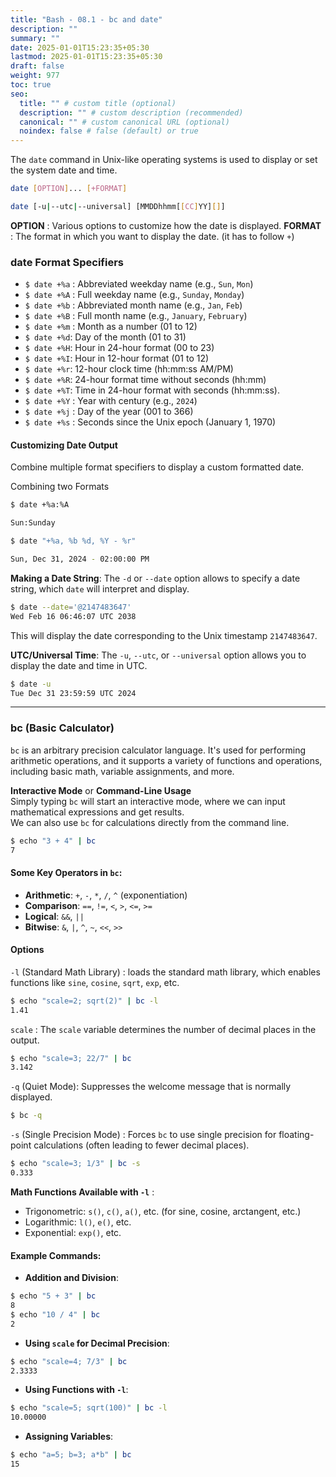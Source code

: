 ```yaml
---
title: "Bash - 08.1 - bc and date"
description: ""
summary: ""
date: 2025-01-01T15:23:35+05:30
lastmod: 2025-01-01T15:23:35+05:30
draft: false
weight: 977
toc: true
seo:
  title: "" # custom title (optional)
  description: "" # custom description (recommended)
  canonical: "" # custom canonical URL (optional)
  noindex: false # false (default) or true
---
```




The `date` command in Unix-like operating systems is used to display or set the system date and time. 
```bash {frame="none"}
date [OPTION]... [+FORMAT]

date [-u|--utc|--universal] [MMDDhhmm[[CC]YY][]]
```

**OPTION** : Various options to customize how the date is displayed.
**FORMAT** : The format in which you want to display the date. (it has to follow `+`)


### date Format Specifiers

* `$ date +%a` : Abbreviated weekday name (e.g., `Sun`, `Mon`)
* `$ date +%A` : Full weekday name (e.g., `Sunday`, `Monday`)
* `$ date +%b` : Abbreviated month name (e.g., `Jan`, `Feb`)
* `$ date +%B` : Full month name (e.g., `January`, `February`)
* `$ date +%m` : Month as a number (01 to 12)
* `$ date +%d`: Day of the month (01 to 31)
* `$ date +%H`: Hour in 24-hour format (00 to 23)
* `$ date +%I`: Hour in 12-hour format (01 to 12)
* `$ date +%r`: 12-hour clock time (hh:mm:ss AM/PM)
* `$ date +%R`: 24-hour format time without seconds (hh:mm)
* `$ date +%T`: Time in 24-hour format with seconds (hh:mm:ss).
* `$ date +%Y` : Year with century (e.g., `2024`)
* `$ date +%j` : Day of the year (001 to 366)
* `$ date +%s` : Seconds since the Unix epoch (January 1, 1970)


#### Customizing Date Output
Combine multiple format specifiers to display a custom formatted date.

Combining two Formats
```bash {frame="none"}
$ date +%a:%A

Sun:Sunday
```

```bash {frame="none"}
$ date "+%a, %b %d, %Y - %r"

Sun, Dec 31, 2024 - 02:00:00 PM
```


**Making a Date String**: The `-d` or `--date` option allows to specify a date string, which `date` will interpret and display.

```bash {frame="none"}
$ date --date='@2147483647'
Wed Feb 16 06:46:07 UTC 2038
```
This will display the date corresponding to the Unix timestamp `2147483647`.


**UTC/Universal Time**: The `-u`, `--utc`, or `--universal` option allows you to display the date and time in UTC.
```bash {frame="none"}
$ date -u
Tue Dec 31 23:59:59 UTC 2024
```




___

### bc (Basic Calculator)

`bc` is an arbitrary precision calculator language. It's used for performing arithmetic operations, and it supports a variety of functions and operations, including basic math, variable assignments, and more.

**Interactive Mode** or **Command-Line Usage**     
Simply typing `bc` will start an interactive mode, where we can input mathematical expressions and get results.      
We can also use `bc` for calculations directly from the command line.

```bash {frame="none"}
$ echo "3 + 4" | bc
7
```

#### Some Key Operators in `bc`:
- **Arithmetic**: `+`, `-`, `*`, `/`, `^` (exponentiation)
- **Comparison**: `==`, `!=`, `<`, `>`, `<=`, `>=`
- **Logical**: `&&`, `||`
- **Bitwise**: `&`, `|`, `^`, `~`, `<<`, `>>`


#### Options

`-l` (Standard Math Library) : loads the standard math library, which enables functions like `sine`, `cosine`, `sqrt`, `exp`, etc.

```bash {frame="none"}
$ echo "scale=2; sqrt(2)" | bc -l
1.41
```

`scale` :  The `scale` variable determines the number of decimal places in the output.

```bash {frame="none"}
$ echo "scale=3; 22/7" | bc
3.142
```

`-q` (Quiet Mode): Suppresses the welcome message that is normally displayed.

```bash {frame="none"}
$ bc -q
```

`-s` (Single Precision Mode) : Forces `bc` to use single precision for floating-point calculations (often leading to fewer decimal places).

```bash {frame="none"}
$ echo "scale=3; 1/3" | bc -s
0.333
```


**Math Functions Available with `-l`** :
- Trigonometric: `s()`, `c()`, `a()`, etc. (for sine, cosine, arctangent, etc.)
- Logarithmic: `l()`, `e()`, etc.
- Exponential: `exp()`, etc.

#### Example Commands:

- **Addition and Division**:
```bash {frame="none"}
$ echo "5 + 3" | bc
8
$ echo "10 / 4" | bc
2
```

- **Using `scale` for Decimal Precision**:
```bash {frame="none"}
$ echo "scale=4; 7/3" | bc
2.3333
```

- **Using Functions with `-l`**:
```bash {frame="none"}
$ echo "scale=5; sqrt(100)" | bc -l
10.00000
```

- **Assigning Variables**:
```bash {frame="none"}
$ echo "a=5; b=3; a*b" | bc
15
```

